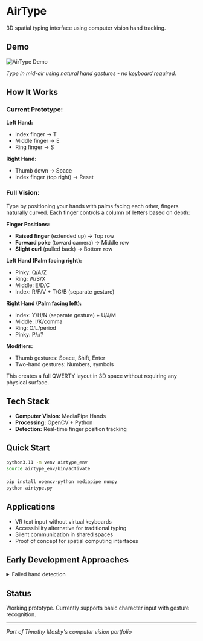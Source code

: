 # AirType

3D spatial typing interface using computer vision hand tracking.

## Demo

![AirType Demo](assets/demo-2x.gif)

*Type in mid-air using natural hand gestures - no keyboard required.*

## How It Works

### Current Prototype:
**Left Hand:**
- Index finger → T
- Middle finger → E  
- Ring finger → S

**Right Hand:**
- Thumb down → Space
- Index finger (top right) → Reset

### Full Vision:
Type by positioning your hands with palms facing each other, fingers naturally curved. Each finger controls a column of letters based on depth:

**Finger Positions:**
- **Raised finger** (extended up) → Top row
- **Forward poke** (toward camera) → Middle row  
- **Slight curl** (pulled back) → Bottom row

**Left Hand (Palm facing right):**
- Pinky: Q/A/Z
- Ring: W/S/X
- Middle: E/D/C
- Index: R/F/V + T/G/B (separate gesture)

**Right Hand (Palm facing left):**
- Index: Y/H/N (separate gesture) + U/J/M
- Middle: I/K/comma
- Ring: O/L/period
- Pinky: P/:/?

**Modifiers:**
- Thumb gestures: Space, Shift, Enter
- Two-hand gestures: Numbers, symbols

This creates a full QWERTY layout in 3D space without requiring any physical surface.

## Tech Stack

- **Computer Vision:** MediaPipe Hands
- **Processing:** OpenCV + Python
- **Detection:** Real-time finger position tracking

## Quick Start

```bash
python3.11 -m venv airtype_env
source airtype_env/bin/activate

pip install opencv-python mediapipe numpy
python airtype.py
```

## Applications

- VR text input without virtual keyboards
- Accessibility alternative for traditional typing
- Silent communication in shared spaces
- Proof of concept for spatial computing interfaces

## Early Development Approaches

<details>
<summary>Failed hand detection</summary>

1. **Skin Color Detection (Green Contours):**  
   Basic OpenCV approach using HSV color range detection. Drew green outlines around skin-colored regions but picked up faces, arms, and background objects.
   **Unreliable for precise gesture recognition.**

   ![AirType Demo](assets/SkinColorDetection-2x-320.gif)

2. **Motion Detection (Black & White Mask):**  
   Background subtraction approach showing moving objects as white pixels on black background. Eliminated static skin-colored objects but detected any motion in frame, leading to false positives.
   **Unreliable for precise gesture recognition.**

   ![AirType Demo](assets/MotionDetection-2x-320.gif)

    Both methods demonstrated the limitations of basic computer vision techniques before implementing MediaPipe's trained hand landmark detection models.
</details>

## Status

Working prototype. Currently supports basic character input with gesture recognition.

---

*Part of Timothy Mosby's computer vision portfolio*